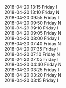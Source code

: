 2018-04-20 13:15 Friday  I  
2018-04-20 13:10 Friday  N  
2018-04-20 09:55 Friday  I  
2018-04-20 09:50 Friday  N  
2018-04-20 09:10 Friday  I  
2018-04-20 09:05 Friday  N  
2018-04-20 08:00 Friday  I  
2018-04-20 07:40 Friday  N  
2018-04-20 07:35 Friday  I  
2018-04-20 07:10 Friday  N  
2018-04-20 07:05 Friday  I  
2018-04-20 04:40 Friday  N  
2018-04-20 03:25 Friday  I  
2018-04-20 03:20 Friday  N  
2018-04-20 03:15 Friday  I  
